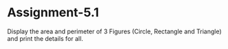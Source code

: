 # Assignment-5.1
Display the area and perimeter of 3 Figures (Circle, Rectangle and Triangle) and print the details for all.
